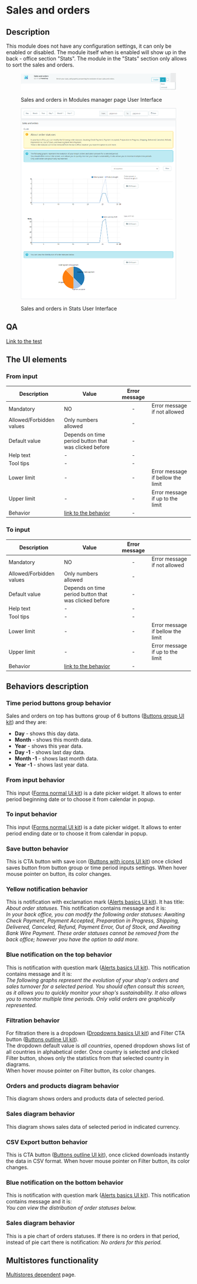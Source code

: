 # Sales and orders

## Description

This module does not have any configuration settings, it can only be enabled or disabled. The module itself when is enabled will show up in the back - office section "Stats". The module in the "Stats" section only allows to sort the sales and orders.

<figure><img src="../../../../../.gitbook/assets/image (2).png" alt="Sales and orders in Modules manager page User Interface"><figcaption><p>Sales and orders in Modules manager page User Interface</p></figcaption></figure>

<figure><img src="../../../../../.gitbook/assets/image (14).png" alt="Sales and orders in Stats User Interface"><figcaption><p>Sales and orders in Stats User Interface</p></figcaption></figure>

## QA&#x20;

[Link to the test](https://build.prestashop-project.org/test-scenarios/scenarios/core/functional/bo/modules/module-manager/modules.html)

## The UI elements&#x20;

### From input

<table><thead><tr><th>Description</th><th>Value</th><th align="center">Error message</th><th data-hidden></th></tr></thead><tbody><tr><td>Mandatory</td><td>NO</td><td align="center">-</td><td>Error message if not allowed</td></tr><tr><td>Allowed/Forbidden values</td><td>Only numbers allowed</td><td align="center">-</td><td></td></tr><tr><td>Default value</td><td>Depends on time period button that was clicked before</td><td align="center">-</td><td></td></tr><tr><td>Help text</td><td>-</td><td align="center">-</td><td></td></tr><tr><td>Tool tips</td><td>-</td><td align="center">-</td><td></td></tr><tr><td>Lower limit</td><td>-</td><td align="center">-</td><td>Error message if bellow the limit</td></tr><tr><td>Upper limit</td><td>-</td><td align="center">-</td><td>Error message if up to the limit</td></tr><tr><td>Behavior</td><td><a href="sales-and-orders.md#from-input-behavior">link to the behavior</a></td><td align="center">-</td><td></td></tr></tbody></table>

### To input

<table><thead><tr><th>Description</th><th>Value</th><th align="center">Error message</th><th data-hidden></th></tr></thead><tbody><tr><td>Mandatory</td><td>NO</td><td align="center">-</td><td>Error message if not allowed</td></tr><tr><td>Allowed/Forbidden values</td><td>Only numbers allowed</td><td align="center">-</td><td></td></tr><tr><td>Default value</td><td>Depends on time period button that was clicked before</td><td align="center">-</td><td></td></tr><tr><td>Help text</td><td>-</td><td align="center">-</td><td></td></tr><tr><td>Tool tips</td><td>-</td><td align="center">-</td><td></td></tr><tr><td>Lower limit</td><td>-</td><td align="center">-</td><td>Error message if bellow the limit</td></tr><tr><td>Upper limit</td><td>-</td><td align="center">-</td><td>Error message if up to the limit</td></tr><tr><td>Behavior</td><td><a href="sales-and-orders.md#to-input-behavior">link to the behavior</a></td><td align="center">-</td><td></td></tr></tbody></table>

## Behaviors description

### Time period buttons group behavior

Sales and orders on top has buttons group of 6 buttons ([Buttons group UI kit](https://build.prestashop-project.org/prestashop-ui-kit/?path=/story/buttons--button-group)) and they are:

* **Day** - shows this day data.
* **Month** - shows this month data.
* **Year** - shows this year data.
* **Day -1** - shows last day data.
* **Month -1** - shows last month data.
* **Year -1** - shows last year data.

### From input behavior

This input ([Forms normal UI kit](https://build.prestashop-project.org/prestashop-ui-kit/?path=/story/forms--normal)) is a date picker widget. It allows to enter period beginning date or to choose it from calendar in popup.

### To input behavior

This input ([Forms normal UI kit](https://build.prestashop-project.org/prestashop-ui-kit/?path=/story/forms--normal)) is a date picker widget. It allows to enter period ending date or to choose it from calendar in popup.

### Save button behavior

This is CTA button with save icon ([Buttons with icons UI kit](https://build.prestashop-project.org/prestashop-ui-kit/?path=/story/buttons--buttons-with-icons)) once clicked saves button from button group or time period inputs settings. When hover mouse pointer on button, its color changes.

### Yellow notification behavior

This is notification with exclamation mark ([Alerts basics UI kit](https://build.prestashop-project.org/prestashop-ui-kit/?path=/story/alerts--basics)). It has title: _About order statuses._ This notification contains message and it is:\
_In your back office, you can modify the following order statuses: Awaiting Check Payment, Payment Accepted, Preparation in Progress, Shipping, Delivered, Canceled, Refund, Payment Error, Out of Stock, and Awaiting Bank Wire Payment. These order statuses cannot be removed from the back office; however you have the option to add more._

### Blue notification on the top behavior

This is notification with question mark ([Alerts basics UI kit](https://build.prestashop-project.org/prestashop-ui-kit/?path=/story/alerts--basics)). This notification contains message and it is:\
_The following graphs represent the evolution of your shop's orders and sales turnover for a selected period. You should often consult this screen, as it allows you to quickly monitor your shop's sustainability. It also allows you to monitor multiple time periods. Only valid orders are graphically represented._

### Filtration behavior

For filtration there is a dropdown ([Dropdowns basics UI kit](https://build.prestashop-project.org/prestashop-ui-kit/?path=/story/dropdowns--basics)) and Filter CTA button ([Buttons outline UI kit](https://build.prestashop-project.org/prestashop-ui-kit/?path=/story/buttons--outline)).\
The dropdown default value is _all countries_, opened dropdown shows list of all countries in alphabetical order. Once country is selected and clicked Filter button, shows only the statistics from that selected country in diagrams.\
When hover mouse pointer on Filter button, its color changes.

### Orders and products diagram behavior

This diagram shows orders and products data of selected period.

### Sales diagram behavior

This diagram shows sales data of selected period in indicated currency.

### CSV Export button behavior

This is CTA button ([Buttons outline UI kit](https://build.prestashop-project.org/prestashop-ui-kit/?path=/story/buttons--outline)), once clicked downloads instantly the data in CSV format. When hover mouse pointer on Filter button, its color changes.

### Blue notification on the bottom behavior

This is notification with question mark ([Alerts basics UI kit](https://build.prestashop-project.org/prestashop-ui-kit/?path=/story/alerts--basics)). This notification contains message and it is:\
_You can view the distribution of order statuses below._

### Sales diagram behavior

This is a pie chart of orders statuses. If there is no orders in that period, instead of pie cart there is notification: _No orders for this period._

## Multistores functionality

[Multistores dependent](../../../common-components/multistores-dependent.md) page.
